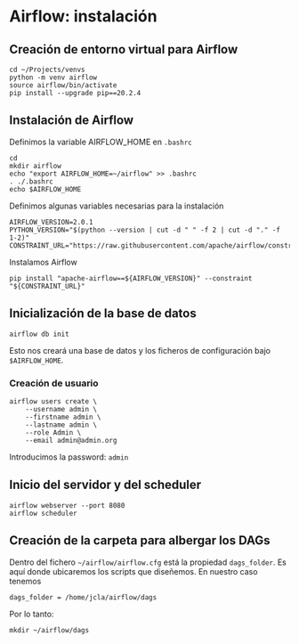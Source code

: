 # Airflow: instalación

## Creación de entorno virtual para Airflow

```
cd ~/Projects/venvs
python -m venv airflow
source airflow/bin/activate
pip install --upgrade pip==20.2.4
```

## Instalación de Airflow

Definimos la variable AIRFLOW_HOME en `.bashrc`
```
cd
mkdir airflow
echo "export AIRFLOW_HOME=~/airflow" >> .bashrc
. ./.bashrc
echo $AIRFLOW_HOME
```

Definimos algunas variables necesarias para la instalación
```
AIRFLOW_VERSION=2.0.1
PYTHON_VERSION="$(python --version | cut -d " " -f 2 | cut -d "." -f 1-2)"
CONSTRAINT_URL="https://raw.githubusercontent.com/apache/airflow/constraints-${AIRFLOW_VERSION}/constraints-${PYTHON_VERSION}.txt"
```

Instalamos Airflow
```
pip install "apache-airflow==${AIRFLOW_VERSION}" --constraint "${CONSTRAINT_URL}"
```

## Inicialización de la base de datos

```
airflow db init
```

Esto nos creará una base de datos y los ficheros de configuración bajo `$AIRFLOW_HOME`.

### Creación de usuario

```
airflow users create \
    --username admin \
    --firstname admin \
    --lastname admin \
    --role Admin \
    --email admin@admin.org
```

Introducimos la password: `admin`

## Inicio del servidor y del scheduler

```
airflow webserver --port 8080
airflow scheduler
```

## Creación de la carpeta para albergar los DAGs

Dentro del fichero `~/airflow/airflow.cfg` está la propiedad `dags_folder`. Es aquí donde ubicaremos los scripts que diseñemos. En nuestro caso tenemos
```
dags_folder = /home/jcla/airflow/dags
```

Por lo tanto:
```
mkdir ~/airflow/dags
```